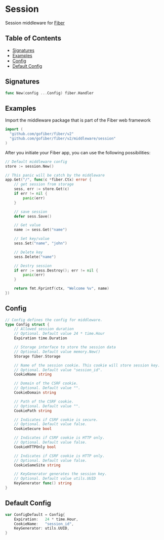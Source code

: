 # Session

Session middleware for [Fiber](https://github.com/gofiber/fiber)

## Table of Contents

* [Signatures](session.md#signatures)
* [Examples](session.md#examples)
* [Config](session.md#config)
* [Default Config](session.md#default-config)

## Signatures

```go
func New(config ...Config) fiber.Handler
```

## Examples

Import the middleware package that is part of the Fiber web framework

```go
import (
  "github.com/gofiber/fiber/v2"
  "github.com/gofiber/fiber/v2/middleware/session"
)
```

After you initiate your Fiber app, you can use the following possibilities:

```go
// Default middleware config
store := session.New()

// This panic will be catch by the middleware
app.Get("/", func(c *fiber.Ctx) error {
    // get session from storage
    sess, err := store.Get(c)
    if err != nil {
        panic(err)
    }

    // save session
    defer sess.Save()

    // Get value
    name := sess.Get("name")

    // Set key/value
    sess.Set("name", "john")

    // Delete key
    sess.Delete("name")

    // Destry session
    if err := sess.Destroy(); err != nil {
        panic(err)
    }

    return fmt.Fprintf(ctx, "Welcome %v", name)
})
```

## Config

```go
// Config defines the config for middleware.
type Config struct {
    // Allowed session duration
    // Optional. Default value 24 * time.Hour
    Expiration time.Duration

    // Storage interface to store the session data
    // Optional. Default value memory.New()
    Storage fiber.Storage

    // Name of the session cookie. This cookie will store session key.
    // Optional. Default value "session_id".
    CookieName string

    // Domain of the CSRF cookie.
    // Optional. Default value "".
    CookieDomain string

    // Path of the CSRF cookie.
    // Optional. Default value "".
    CookiePath string

    // Indicates if CSRF cookie is secure.
    // Optional. Default value false.
    CookieSecure bool

    // Indicates if CSRF cookie is HTTP only.
    // Optional. Default value false.
    CookieHTTPOnly bool

    // Indicates if CSRF cookie is HTTP only.
    // Optional. Default value false.
    CookieSameSite string

    // KeyGenerator generates the session key.
    // Optional. Default value utils.UUID
    KeyGenerator func() string
}
```

## Default Config

```go
var ConfigDefault = Config{
    Expiration:   24 * time.Hour,
    CookieName:   "session_id",
    KeyGenerator: utils.UUID,
}
```

